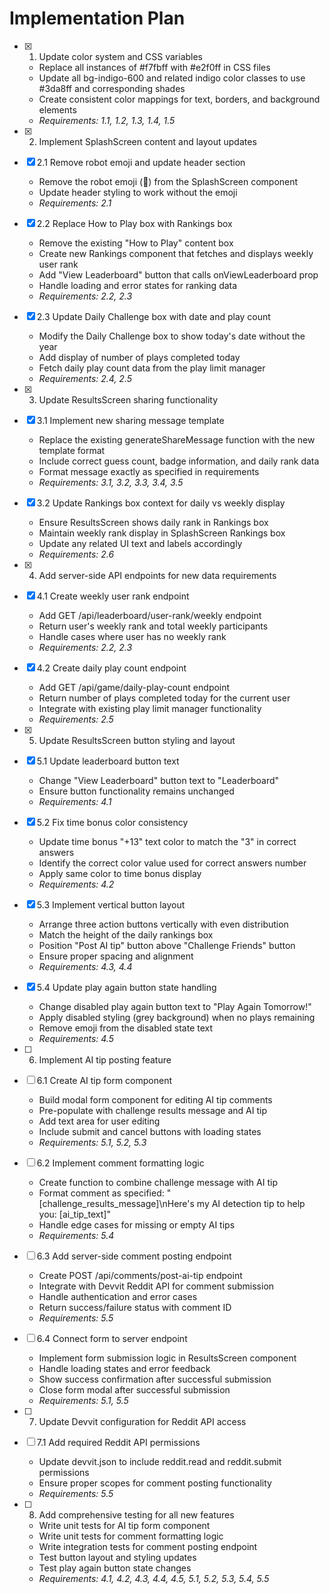 # Implementation Plan

- [x] 1. Update color system and CSS variables

  - Replace all instances of #f7fbff with #e2f0ff in CSS files
  - Update all bg-indigo-600 and related indigo color classes to use #3da8ff and corresponding shades
  - Create consistent color mappings for text, borders, and background elements
  - _Requirements: 1.1, 1.2, 1.3, 1.4, 1.5_

- [x] 2. Implement SplashScreen content and layout updates
- [x] 2.1 Remove robot emoji and update header section

  - Remove the robot emoji (🤖) from the SplashScreen component
  - Update header styling to work without the emoji
  - _Requirements: 2.1_

- [x] 2.2 Replace How to Play box with Rankings box

  - Remove the existing "How to Play" content box
  - Create new Rankings component that fetches and displays weekly user rank
  - Add "View Leaderboard" button that calls onViewLeaderboard prop
  - Handle loading and error states for ranking data
  - _Requirements: 2.2, 2.3_

- [x] 2.3 Update Daily Challenge box with date and play count

  - Modify the Daily Challenge box to show today's date without the year
  - Add display of number of plays completed today
  - Fetch daily play count data from the play limit manager
  - _Requirements: 2.4, 2.5_

- [x] 3. Update ResultsScreen sharing functionality
- [x] 3.1 Implement new sharing message template

  - Replace the existing generateShareMessage function with the new template format
  - Include correct guess count, badge information, and daily rank data
  - Format message exactly as specified in requirements
  - _Requirements: 3.1, 3.2, 3.3, 3.4, 3.5_

- [x] 3.2 Update Rankings box context for daily vs weekly display

  - Ensure ResultsScreen shows daily rank in Rankings box
  - Maintain weekly rank display in SplashScreen Rankings box
  - Update any related UI text and labels accordingly
  - _Requirements: 2.6_

- [x] 4. Add server-side API endpoints for new data requirements
- [x] 4.1 Create weekly user rank endpoint

  - Add GET /api/leaderboard/user-rank/weekly endpoint
  - Return user's weekly rank and total weekly participants
  - Handle cases where user has no weekly rank
  - _Requirements: 2.2, 2.3_

- [x] 4.2 Create daily play count endpoint

  - Add GET /api/game/daily-play-count endpoint
  - Return number of plays completed today for the current user
  - Integrate with existing play limit manager functionality
  - _Requirements: 2.5_

- [x] 5. Update ResultsScreen button styling and layout
- [x] 5.1 Update leaderboard button text

  - Change "View Leaderboard" button text to "Leaderboard"
  - Ensure button functionality remains unchanged
  - _Requirements: 4.1_

- [x] 5.2 Fix time bonus color consistency

  - Update time bonus "+13" text color to match the "3" in correct answers
  - Identify the correct color value used for correct answers number
  - Apply same color to time bonus display
  - _Requirements: 4.2_

- [x] 5.3 Implement vertical button layout

  - Arrange three action buttons vertically with even distribution
  - Match the height of the daily rankings box
  - Position "Post AI tip" button above "Challenge Friends" button
  - Ensure proper spacing and alignment
  - _Requirements: 4.3, 4.4_

- [x] 5.4 Update play again button state handling

  - Change disabled play again button text to "Play Again Tomorrow!"
  - Apply disabled styling (grey background) when no plays remaining
  - Remove emoji from the disabled state text
  - _Requirements: 4.5_

- [ ] 6. Implement AI tip posting feature
- [ ] 6.1 Create AI tip form component

  - Build modal form component for editing AI tip comments
  - Pre-populate with challenge results message and AI tip
  - Add text area for user editing
  - Include submit and cancel buttons with loading states
  - _Requirements: 5.1, 5.2, 5.3_

- [ ] 6.2 Implement comment formatting logic

  - Create function to combine challenge message with AI tip
  - Format comment as specified: "[challenge_results_message]\nHere's my AI detection tip to help you: [ai_tip_text]"
  - Handle edge cases for missing or empty AI tips
  - _Requirements: 5.4_

- [ ] 6.3 Add server-side comment posting endpoint

  - Create POST /api/comments/post-ai-tip endpoint
  - Integrate with Devvit Reddit API for comment submission
  - Handle authentication and error cases
  - Return success/failure status with comment ID
  - _Requirements: 5.5_

- [ ] 6.4 Connect form to server endpoint

  - Implement form submission logic in ResultsScreen component
  - Handle loading states and error feedback
  - Show success confirmation after successful submission
  - Close form modal after successful submission
  - _Requirements: 5.1, 5.5_

- [ ] 7. Update Devvit configuration for Reddit API access
- [ ] 7.1 Add required Reddit API permissions

  - Update devvit.json to include reddit.read and reddit.submit permissions
  - Ensure proper scopes for comment posting functionality
  - _Requirements: 5.5_

- [ ] 8. Add comprehensive testing for all new features
  - Write unit tests for AI tip form component
  - Write unit tests for comment formatting logic
  - Write integration tests for comment posting endpoint
  - Test button layout and styling updates
  - Test play again button state changes
  - _Requirements: 4.1, 4.2, 4.3, 4.4, 4.5, 5.1, 5.2, 5.3, 5.4, 5.5_
